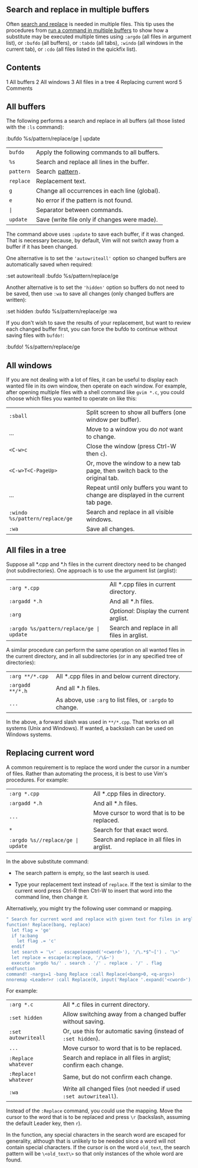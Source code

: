 ## Search and replace in multiple buffers

Often [search and replace](https://vim.fandom.com/wiki/Search_and_replace "Search and replace") is needed in multiple files. This tip uses the procedures from [run a command in multiple buffers](https://vim.fandom.com/wiki/Run_a_command_in_multiple_buffers "Run a command in multiple buffers") to show how a substitute may be executed multiple times using `:argdo` (all files in argument list), or `:bufdo` (all buffers), or `:tabdo` (all tabs), `:windo` (all windows in the current tab), or `:cdo` (all files listed in the quickfix list).

## Contents
1 All buffers
2 All windows
3 All files in a tree
4 Replacing current word
5 Comments

## All buffers

The following performs a search and replace in all buffers (all those listed with the `:ls` command):

:bufdo %s/pattern/replace/ge | update

|           |             |
| --------- | ----------- |
| `bufdo`   | Apply the following commands to all buffers.                                                                                                                                                                                                                                                                                                 |
| `%s`      | Search and replace all lines in the buffer.                                                                                                                                                                                                                                                                                                  |
| `pattern` | Search ![](data:image/gif;base64,R0lGODlhAQABAAD/ACwAAAAAAQABAAACADs=)[![](data:image/gif;base64,R0lGODlhAQABAAD/ACwAAAAAAQABAAACADs=)pattern![](data:image/gif;base64,R0lGODlhAQABAAD/ACwAAAAAAQABAAACADs=)](https://vim.fandom.com/wiki/Search_patterns "Search patterns")![](data:image/gif;base64,R0lGODlhAQABAAD/ACwAAAAAAQABAAACADs=). |
| `replace` | Replacement text.                                                                                                                                                                                                                                                                                                                            |
| `g`       | Change all occurrences in each line (global).                                                                                                                                                                                                                                                                                                |
| `e`       | No error if the pattern is not found.                                                                                                                                                                                                                                                                                                        |
| `\|`      | Separator between commands.                                                                                                                                                                                                                                                                                                                  |
| `update`  | Save (write file only if changes were made).                                                                                                                                                                                                                                                                                                 |
The command above uses `:update` to save each buffer, if it was changed. That is necessary because, by default, Vim will not switch away from a buffer if it has been changed.

One alternative is to set the `'autowriteall'` option so changed buffers are automatically saved when required:

:set autowriteall
:bufdo %s/pattern/replace/ge

Another alternative is to set the `'hidden'` option so buffers do not need to be saved, then use `:wa` to save all changes (only changed buffers are written):

:set hidden
:bufdo %s/pattern/replace/ge
:wa

If you don't wish to save the results of your replacement, but want to review each changed buffer first, you can force the bufdo to continue without saving files with `bufdo!`:

:bufdo! %s/pattern/replace/ge

## All windows

If you are not dealing with a lot of files, it can be useful to display each wanted file in its own window, then operate on each window. For example, after opening multiple files with a shell command like `gvim *.c`, you could choose which files you wanted to operate on like this:

|   |   |
|---|---|
|`:sball`|Split screen to show all buffers (one window per buffer).|
|...|Move to a window you do _not_ want to change.|
|`<C-w>c`|Close the window (press Ctrl-W then `c`).|
|`<C-w>T<C-PageUp>`|Or, move the window to a new tab page, then switch back to the original tab.|
|...|Repeat until only buffers you want to change are displayed in the current tab page.|
|`:windo %s/pattern/replace/ge`|Search and replace in all visible windows.|
|`:wa`|Save all changes.|
## All files in a tree

Suppose all *.cpp and *.h files in the current directory need to be changed (not subdirectories). One approach is to use the argument list (arglist):

|   |   |
|---|---|
|`:arg *.cpp`|All *.cpp files in current directory.|
|`:argadd *.h`|And all *.h files.|
|`:arg`|_Optional_: Display the current arglist.|
|`:argdo %s/pattern/replace/ge \| update`|Search and replace in all files in arglist.|

A similar procedure can perform the same operation on all wanted files in the current directory, and in all subdirectories (or in any specified tree of directories):

|   |   |
|---|---|
|`:arg **/*.cpp`|All *.cpp files in and below current directory.|
|`:argadd **/*.h`|And all *.h files.|
|`...`|As above, use `:arg` to list files, or `:argdo` to change.|

In the above, a forward slash was used in `**/*.cpp`. That works on all systems (Unix and Windows). If wanted, a backslash can be used on Windows systems.

## Replacing current word

A common requirement is to replace the word under the cursor in a number of files. Rather than automating the process, it is best to use Vim's procedures. For example:

|                                   |                                             |
| --------------------------------- | ------------------------------------------- |
| `:arg *.cpp`                      | All *.cpp files in directory.               |
| `:argadd *.h`                     | And all *.h files.                          |
| `...`                             | Move cursor to word that is to be replaced. |
| `*`                               | Search for that exact word.                 |
| `:argdo %s//replace/ge \| update` | Search and replace in all files in arglist. |

In the above substitute command:

- The search pattern is empty, so the last search is used.
    
- Type your replacement text instead of `replace`. If the text is similar to the current word press Ctrl-R then Ctrl-W to insert that word into the command line, then change it.
    

Alternatively, you might try the following user command or mapping.
```bash
" Search for current word and replace with given text for files in arglist.
function! Replace(bang, replace)
  let flag = 'ge'
  if !a:bang
    let flag .= 'c'
  endif
  let search = '\<' . escape(expand('<cword>'), '/\.*$^~[') . '\>'
  let replace = escape(a:replace, '/\&~')
  execute 'argdo %s/' . search . '/' . replace . '/' . flag
endfunction
command! -nargs=1 -bang Replace :call Replace(<bang>0, <q-args>)
nnoremap <Leader>r :call Replace(0, input('Replace '.expand('<cword>').' with: '))<CR>
```
For example:

|      |      |
| ---- | ---- |
|`:arg *.c`| All *.c files in current directory.|
|`:set hidden`| Allow switching away from a changed buffer without saving.|
|`:set autowriteall`| Or, use this for automatic saving (instead of `:set hidden`).|
|`...`| Move cursor to word that is to be replaced.|
|`:Replace whatever`| Search and replace in all files in arglist; confirm each change.|
|`:Replace! whatever`| Same, but do not confirm each change.|
|`:wa`| Write all changed files (not needed if used `:set autowriteall`).|


Instead of the `:Replace` command, you could use the mapping. Move the cursor to the word that is to be replaced and press `\r` (backslash, assuming the default Leader key, then `r`).

In the function, any special characters in the search word are escaped for generality, although that is unlikely to be needed since a word will not contain special characters. If the cursor is on the word `old_text`, the search pattern will be `\<old_text\>` so that only instances of the whole word are found.

